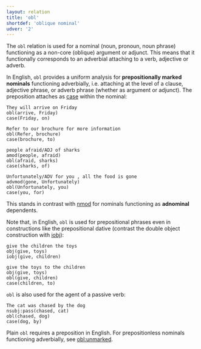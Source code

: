 ```yaml
---
layout: relation
title: 'obl'
shortdef: 'oblique nominal'
udver: '2'
---
```


The `obl` relation is used for a nominal (noun, pronoun, noun phrase) functioning as a non-core (oblique) argument or 
adjunct. This means that it functionally corresponds to an adverbial attaching to a verb, adjective or adverb.

In English, `obl` provides a uniform analysis for __prepositionally marked nominals__ functioning adverbially, i.e. attaching at the level of a clause, 
adjective phrase, or adverb phrase (whether as argument or adjunct). The preposition attaches as [case]() within the nominal:

~~~ sdparse
They will arrive on Friday
obl(arrive, Friday)
case(Friday, on)
~~~

~~~ sdparse
Refer to our brochure for more information
obl(Refer, brochure)
case(brochure, to)
~~~

~~~ sdparse
people afraid/ADJ of sharks
amod(people, afraid)
obl(afraid, sharks)
case(sharks, of)
~~~

~~~ sdparse
Unfortunately/ADV for you , all the food is gone
advmod(gone, Unfortunately)
obl(Unfortunately, you)
case(you, for)
~~~

This stands in contrast with [nmod]() for nominals functioning as **adnominal** dependents.

Note that, in English, `obl` is used for prepositional phrases even in constructions like the prepositional dative (contrast the double object construction with [iobj]()):

~~~ sdparse
give the children the toys
obj(give, toys)
iobj(give, children)
~~~

~~~ sdparse
give the toys to the children
obj(give, toys)
obl(give, children)
case(children, to)
~~~

`obl` is also used for the agent of a passive verb:

~~~ sdparse
The cat was chased by the dog
nsubj:pass(chased, cat)
obl(chased, dog)
case(dog, by)
~~~

Plain `obl` requires a preposition in English. For prepositionless nominals functioning adverbially, see [obl:unmarked]().
<!-- Interlanguage links updated Po 11. listopadu 2024, 20:11:15 CET -->
